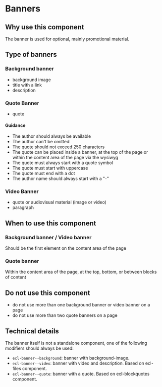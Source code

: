 # Banners

## Why use this component

The banner is used for optional, mainly promotional material.

## Type of banners

### Background banner

- background image
- title with a link
- description

### Quote Banner

- quote

#### Guidance

- The author should always be available
- The author can't be omitted
- The quote should not exceed 250 characters
- The quote can be placed inside a banner, at the top of the page or within the content area of the page via the wysiwyg
- The quote must always start with a quote symbol
- The quote must start with uppercase
- The quote must end with a dot
- The author name should always start with a "-"

### Video Banner

- quote or audiovisual material (image or video)
- paragraph

## When to use this component

### Background banner / Video banner

Should be the first element on the content area of the page

### Quote banner

Within the content area of the page, at the top, bottom, or between blocks of content

## Do not use this component

- do not use more than one background banner or video banner on a page
- do not use more than two quote banners on a page

## Technical details

The banner itself is not a standalone component, one of the following modifiers should always be used:

- `ecl-banner--background`: banner with background-image.
- `ecl-banner--video`: banner with video and description. Based on ecl-files component.
- `ecl-banner--quote`: banner with a quote. Based on ecl-blockquotes component.
